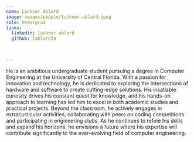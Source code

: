 ```yaml
---
name: Luckner Ablard
image: images/people/luckner-ablard.jpeg
role: Undergrad
links:
  linkedin: luckner-ablard
  github: lablard24
  


---
```


 He is an ambitious undergraduate student pursuing a degree in Computer Engineering at the University of Central Florida. With a passion for innovation and technology, he is dedicated to exploring the intersections of hardware and software to create cutting-edge solutions. His insatiable curiosity drives his constant quest for knowledge, and his hands-on approach to learning has led him to excel in both academic studies and practical projects. Beyond the classroom, he actively engages in extracurricular activities, collaborating with peers on coding competitions and participating in engineering clubs. As he continues to refine his skills and expand his horizons, he envisions a future where his expertise will contribute significantly to the ever-evolving field of computer engineering.

